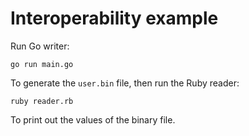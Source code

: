 # Interoperability example

Run Go writer:

```
go run main.go
```

To generate the `user.bin` file, then run the Ruby reader:

```
ruby reader.rb
```

To print out the values of the binary file.
